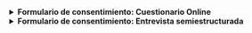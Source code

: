 <details><summary><b> Formulario de consentimiento: Cuestionario Online</b></summary>
<p>
<p>
  
### Participación
Su participación en esta encuesta es voluntaria. Puede negarse a participar en la investigación o salir de la encuesta en cualquier momento sin penalización. Usted es libre de negarse a responder cualquier pregunta en particular que no desee responder por cualquier motivo.

### Beneficios
No recibirá beneficios directos por participar en este estudio de investigación. Sin embargo, sus respuestas pueden ayudarnos a aprender más acerca de la comunidad de Hardware Científico Abierto en Latinoamérica.

### Riesgos
No hay riesgos previsibles involucrados en participar en este estudio.

### Confidencialidad
Las respuestas de su encuesta se enviarán a un enlace en limequery.net donde los datos se almacenarán en un formato electrónico protegido por contraseña. LimeSurvey no recopila información de identificación, como su nombre, dirección de correo electrónico o dirección IP. Adicionalmente, sus respuestas serán anonimizadas. Nadie podrá identificarlo a usted ni a sus respuestas, y nadie sabrá si participó o no en el estudio.

### Contacto
Si tiene preguntas en cualquier momento sobre el estudio o los procedimientos, puede comunicarse conmigo por correo electrónico a: jarancio@protonmail.com o con mi supervisora, Dra. Valeria Arza a: varza@fund-cenit.org.ar.

### Consentimiento electrónico
Marcar la casilla indica que

- Ha leído la información anterior
- Usted voluntariamente acepta participar
- Usted es mayor de 18 años de edad

</p>
</details>

<details><summary><b>Formulario de consentimiento: Entrevista semiestructurada</b></summary>
<p>

**Título:** El movimiento de Hardware Libre/Abierto en América Latina: ¿Una alternativa democratizante de producción tecnológica?

## 1.Información sobre la investigación de tesis. 

Usted ha sido invitado/a  a  participar  de  una  investigación  que  busca comprender si las iniciativas latinoamericanas de producción de hardware científico abierto constituyen nuevas alternativas democratizantes de la producción científico-tecnológica en la región.

La  información  que  usted  proporcione  en  la  entrevista  semi-estructurada quedará  registrada  en  una  grabación  de  audio y  será  sometida  a  análisis,  en  total  confidencialidad.  No  será  conocida  por  nadie  fuera  del  investigador/a  responsable  y  su  directora.  La  entrevista  semi-estructurada es un método de investigación utilizado con frecuencia en las ciencias sociales, donde preguntas de estructura más rígida conviven con preguntas abiertas que permiten que surjan nuevas ideas a partir de las respuestas del entrevistado.

La    información    producida    en    esta    investigación    será    mantenida    en    estricta    confidencialidad. Una vez firmado el consentimiento de participación se anonimizará la información. Sólo si el propio entrevistado/a lo solicita, se mantendrá los datos sin modificar. Al analizar la información se producirá un informe final o tesis, donde se mantendrá igualmente el anonimato de los/as entrevistados/as.

Le invito a participar de esta investigación de forma voluntaria, teniendo derecho a  retirarse  en  cualquier  momento  sin  que  ello  le  afecte  de  ninguna  forma.  Si usted lo desea y solicita podrá contar con una copia de la entrevista escrita o en audio. Usted no tiene que aceptar participar de esta investigación y tiene  el  pleno  derecho  a  preguntar  ahora  o  durante  el  transcurso  de  su  participación  cualquier duda que le surja, y a ponerse en contacto con la Directora del proyecto (datos más abajo), en caso que lo considere necesario. No  se  anticipan  riesgos ni beneficios directamente relacionados con esta investigación.

Muchas gracias por su aporte. 


**Contacto:** Investigadora tesista      
**Nombre:** Lic. Julieta Arancio     
**Programa:** Doctorado en Ciencia y Tecnología, Universidad Nacional de Quilmes (CONICET)     
**Dirección:**      
**Teléfono:**      
**Correo electrónico:** jarancio@fund-cenit.org.ar     

**Contacto:** Director      
**Nombre:** Dra. Valeria Arza     
**Programa:** Doctorado en Ciencia y Tecnología, Universidad Nacional de Quilmes (CONICET)     
**Dirección:**      
**Teléfono:**      
**Correo electrónico:** varza@fund-cenit.org.ar     

## 2.Documento del Consentimiento 

**Participante:**

Declaro haber leído la información descrita, y que mis preguntas acerca de la investigación de tesis han sido respondidas satisfactoriamente. Al firmar este documento, indico que he sido informado/a de la investigación: “El movimiento de Hardware Libre/Abierto en América Latina: ¿Una alternativa democratizante de producción tecnológica?” y que consiento voluntariamente participar entregando mis opiniones en una entrevista. Entiendo que tengo el derecho de retirarme del estudio en cualquier momento sin que ellos me afecten de ninguna forma. 

Nombre del participante:      
Firma: _____________________      
Ciudad y fecha:      

**Persona que coordina la aprobación del consentimiento informado:**

Confirmo  que  he  explicado  la  naturaleza  y  el  propósito  de  la  investigación  de  tesis  a  la  persona  participante,  y  que  ha  dado  su  consentimiento  libremente.  Le  he  proporcionado  una copia de este documento completo de Consentimiento Informado. 

Nombre coordinador:      
Firma: _____________________      
Ciudad y fecha:   



</p>
</details>
